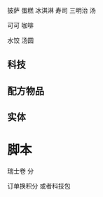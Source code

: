 

披萨
蛋糕
冰淇淋
寿司
三明治
汤


可可 咖啡

[//]: # (辣椒)

水饺
汤圆

## 科技



## 配方物品

## 实体


# 脚本



瑞士卷 分

订单换积分 或者科技包


